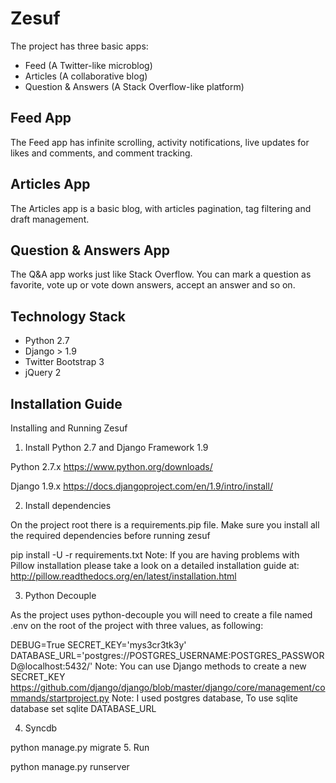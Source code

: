 # Zesuf

The project has three basic apps:

* Feed (A Twitter-like microblog)
* Articles (A collaborative blog)
* Question & Answers (A Stack Overflow-like platform)

## Feed App

The Feed app has infinite scrolling, activity notifications, live updates for likes and comments, and comment tracking.


## Articles App

The Articles app is a basic blog, with articles pagination, tag filtering and draft management.


## Question & Answers App

The Q&A app works just like Stack Overflow. You can mark a question as favorite, vote up or vote down answers, accept an answer and so on.


## Technology Stack

- Python 2.7
- Django > 1.9
- Twitter Bootstrap 3
- jQuery 2


## Installation Guide

Installing and Running Zesuf

1. Install Python 2.7 and Django Framework 1.9

Python 2.7.x https://www.python.org/downloads/

Django 1.9.x https://docs.djangoproject.com/en/1.9/intro/install/

2. Install dependencies

On the project root there is a requirements.pip file. Make sure you install all the required dependencies before running zesuf

pip install -U -r requirements.txt
Note: If you are having problems with Pillow installation please take a look on a detailed installation guide at: http://pillow.readthedocs.org/en/latest/installation.html

3. Python Decouple

As the project uses python-decouple you will need to create a file named .env on the root of the project with three values, as following:

DEBUG=True
SECRET_KEY='mys3cr3tk3y'
DATABASE_URL='postgres://POSTGRES_USERNAME:POSTGRES_PASSWORD@localhost:5432/<DATABASE NAME>'
Note: You can use Django methods to create a new SECRET_KEY https://github.com/django/django/blob/master/django/core/management/commands/startproject.py
Note: I used postgres database, To use sqlite database set sqlite DATABASE_URL

4. Syncdb

python manage.py migrate
5. Run

python manage.py runserver

